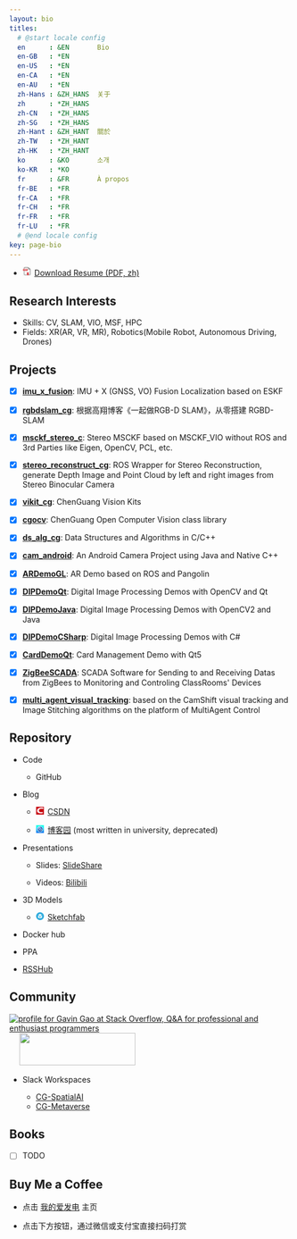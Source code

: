 ```yaml
---
layout: bio
titles:
  # @start locale config
  en      : &EN       Bio
  en-GB   : *EN
  en-US   : *EN
  en-CA   : *EN
  en-AU   : *EN
  zh-Hans : &ZH_HANS  关于
  zh      : *ZH_HANS
  zh-CN   : *ZH_HANS
  zh-SG   : *ZH_HANS
  zh-Hant : &ZH_HANT  關於
  zh-TW   : *ZH_HANT
  zh-HK   : *ZH_HANT
  ko      : &KO       소개
  ko-KR   : *KO
  fr      : &FR       À propos
  fr-BE   : *FR
  fr-CA   : *FR
  fr-CH   : *FR
  fr-FR   : *FR
  fr-LU   : *FR
  # @end locale config
key: page-bio
---
```


* <a href="https://cggos.github.io/assets/HongchenGao-CV.pdf" target="_blank"><img src="assets/images/logo_pdf.jpg" style="width:1em;margin-right:.5em;" alt="PDF icon">Download Resume (PDF, zh)</a>


## Research Interests

* Skills: CV, SLAM, VIO, MSF, HPC
* Fields: XR(AR, VR, MR), Robotics(Mobile Robot, Autonomous Driving, Drones)


## Projects

* [x] **[imu_x_fusion](https://github.com/cggos/imu_x_fusion)**: IMU + X (GNSS, VO) Fusion Localization based on ESKF

* [x] **[rgbdslam_cg](https://github.com/cggos/rgbdslam_cg)**: 根据高翔博客《一起做RGB-D SLAM》，从零搭建 RGBD-SLAM

* [x] **[msckf_stereo_c](https://github.com/cggos/msckf_stereo_c)**: Stereo MSCKF based on MSCKF_VIO without ROS and 3rd Parties like Eigen, OpenCV, PCL, etc.

* [x] **[stereo_reconstruct_cg](https://github.com/cggos/stereo_reconstruct_cg)**: ROS Wrapper for Stereo Reconstruction, generate Depth Image and Point Cloud by left and right images from Stereo Binocular Camera

* [x] **[vikit_cg](https://github.com/cggos/vikit_cg)**: ChenGuang Vision Kits

* [x] **[cgocv](https://github.com/cggos/cgocv)**: ChenGuang Open Computer Vision class library

* [x] **[ds_alg_cg](https://github.com/cggos/ds_alg_cg)**: Data Structures and Algorithms in C/C++

* [x] **[cam_android](https://github.com/cggos/cam_android)**: An Android Camera Project using Java and Native C++

* [x] **[ARDemoGL](https://github.com/cggos/ARDemoGL)**: AR Demo based on ROS and Pangolin

* [x] **[DIPDemoQt](https://github.com/cggos/DIPDemoQt)**: Digital Image Processing Demos with OpenCV and Qt

* [x] **[DIPDemoJava](https://github.com/cggos/DIPDemoJava)**: Digital Image Processing Demos with OpenCV2 and Java

* [x] **[DIPDemoCSharp](https://github.com/cggos/DIPDemoCSharp)**: Digital Image Processing Demos with C#

* [x] **[CardDemoQt](https://github.com/cggos/CardDemoQt)**: Card Management Demo with Qt5

* [x] **[ZigBeeSCADA](https://github.com/cggos/ZigBeeSCADA)**: SCADA Software for Sending to and Receiving Datas from ZigBees to Monitoring and Controling ClassRooms' Devices

* [x] **[multi_agent_visual_tracking](https://github.com/cggos/multi_agent_visual_tracking)**: based on the CamShift visual tracking and Image Stitching algorithms on the platform of MultiAgent Control


## Repository

* Code

  - GitHub


* Blog

  - <a href="https://blog.csdn.net/u011178262"><img src="assets/images/logo_csdn.png" style="width:1em;margin-right:.5em;" alt="CSDN icon">CSDN</a>

  - <a href="https://www.cnblogs.com/gaohongchen01"><img src="assets/images/logo_cnblogs.jpg" style="width:1em;margin-right:.5em;" alt="cnblogs icon">博客园</a> (most written in university, deprecated)


* Presentations

  - Slides: [SlideShare](https://www2.slideshare.net/HongchenGao)
  
  - Videos: [Bilibili](https://space.bilibili.com/158441969)


* 3D Models
  
  - <a href="https://sketchfab.com/cggos"><img src="assets/images/logo_sketchfab.png" style="width:1em;margin-right:.5em;" alt="cnblogs icon">Sketchfab</a>


* Docker hub


* PPA


* [RSSHub](https://rsshub.cgabc.xyz/)


## Community

<a href="https://stackoverflow.com/users/6560660/gavin-gao" target="_blank"><img src="https://stackoverflow.com/users/flair/6560660.png" width="208" height="58" alt="profile for Gavin Gao at Stack Overflow, Q&amp;A for professional and enthusiast programmers" title="profile for Gavin Gao at Stack Overflow, Q&amp;A for professional and enthusiast programmers"></a> &emsp; <a href="https://discord.gg/b9MZwBrRsu" target="_blank"><img src="https://styles.redditmedia.com/t5_5fmgdw/styles/image_widget_4hcglv93lvp81.jpg" width="208" height="58" alt="" title=""></a>

* Slack Workspaces

  - [CG-SpatialAI](https://spatial-ai-3d.slack.com)
  - [CG-Metaverse](https://metaverse-ai.slack.com)


## Books

* [ ] TODO


## Buy Me a Coffee

* 点击 [我的爱发电](https://afdian.net/@CGABC) 主页

* 点击下方按钮，通过微信或支付宝直接扫码打赏

<div id="cyReward" role="cylabs" data-use="reward"></div>

